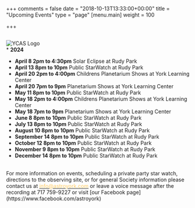 +++
comments = false
date = "2018-10-13T13:33:00+00:00"
title = "Upcoming Events"
type = "page"
[menu.main]
weight = 100

+++

## 
![YCAS Logo](../img/YCAS2018b.jpg "York County Astronomical Society")
<br>* **2024**<br>
* **April 8 2pm to 4:30pm** Solar Eclipse at Rudy Park<br>
* **April 13 8pm to 10pm** Public StarWatch at Rudy Park<br>
* **April 20 2pm to 4:00pm** Childrens Planetarium Shows at York Learning Center<br>
* **April 20 7pm to 9pm** Planetarium Shows at York Learning Center<br>
* **May 11 8pm to 10pm** Public StarWatch at Rudy Park<br>
* **May 18 2pm to 4:00pm** Childrens Planetarium Shows at York Learning Center<br>
* **May 18 7pm to 9pm** Planetarium Shows at York Learning Center<br>
* **June 8 8pm to 10pm** Public StarWatch at Rudy Park<br>
* **July 13 8pm to 10pm** Public StarWatch at Rudy Park<br>
* **August 10 8pm to 10pm** Public StarWatch at Rudy Park<br>
* **September 14 8pm to 10pm** Public StarWatch at Rudy Park<br>
* **October 12 8pm to 10pm** Public StarWatch at Rudy Park<br>
* **November 9 8pm to 10pm** Public StarWatch at Rudy Park<br>
* **December 14 8pm to 10pm** Public StarWatch at Rudy Park<br>
<br>
For more information on events, scheduling a private party star watch, directions to the observing site, or for general Society information please contact us at <a href="mailto:info@astroyork.com"><font color="#FFCC66">info@astroyork.com</font></a> or leave a voice message after the recording at 717 759-9227 or visit [our Facebook page](https://www.facebook.com/astroyork)


